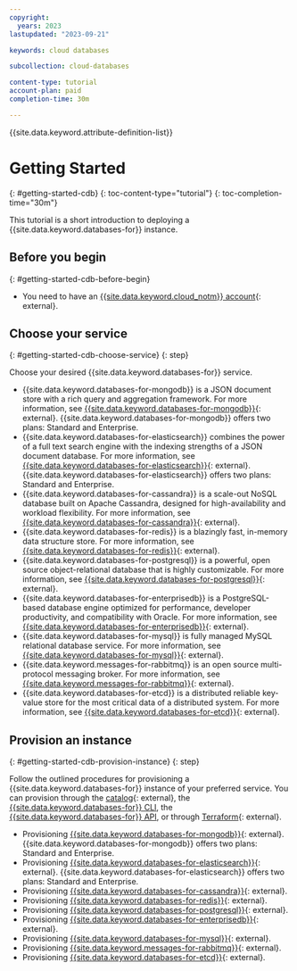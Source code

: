 ```yaml
---
copyright:
  years: 2023
lastupdated: "2023-09-21"

keywords: cloud databases

subcollection: cloud-databases

content-type: tutorial
account-plan: paid
completion-time: 30m

---
```


{{site.data.keyword.attribute-definition-list}}

# Getting Started
{: #getting-started-cdb}
{: toc-content-type="tutorial"}
{: toc-completion-time="30m"}

This tutorial is a short introduction to deploying a {{site.data.keyword.databases-for}} instance.

## Before you begin
{: #getting-started-cdb-before-begin}

- You need to have an [{{site.data.keyword.cloud_notm}} account](https://cloud.ibm.com/registration){: external}.

## Choose your service
{: #getting-started-cdb-choose-service}
{: step}

Choose your desired {{site.data.keyword.databases-for}} service.

- {{site.data.keyword.databases-for-mongodb}} is a JSON document store with a rich query and aggregation framework. For more information, see [{{site.data.keyword.databases-for-mongodb}}](/docs/databases-for-mongodb){: external}. {{site.data.keyword.databases-for-mongodb}} offers two plans: Standard and Enterprise.
- {{site.data.keyword.databases-for-elasticsearch}} combines the power of a full text search engine with the indexing strengths of a JSON document database. For more information, see [{{site.data.keyword.databases-for-elasticsearch}}](/docs/databases-for-elasticsearch){: external}. {{site.data.keyword.databases-for-elasticsearch}} offers two plans: Standard and Enterprise.
- {{site.data.keyword.databases-for-cassandra}} is a scale-out NoSQL database built on Apache Cassandra, designed for high-availability and workload flexibility. For more information, see [{{site.data.keyword.databases-for-cassandra}}](/docs/databases-for-cassandra){: external}.
- {{site.data.keyword.databases-for-redis}} is a blazingly fast, in-memory data structure store. For more information, see [{{site.data.keyword.databases-for-redis}}](/docs/databases-for-redis){: external}.
- {{site.data.keyword.databases-for-postgresql}} is a powerful, open source object-relational database that is highly customizable. For more information, see [{{site.data.keyword.databases-for-postgresql}}](/docs/databases-for-postgresql){: external}.
- {{site.data.keyword.databases-for-enterprisedb}} is a PostgreSQL-based database engine optimized for performance, developer productivity, and compatibility with Oracle. For more information, see [{{site.data.keyword.databases-for-enterprisedb}}](/docs/databases-for-enterprisedb){: external}.
- {{site.data.keyword.databases-for-mysql}} is fully managed MySQL relational database service. For more information, see [{{site.data.keyword.databases-for-mysql}}](/docs/databases-for-mysql){: external}.
- {{site.data.keyword.messages-for-rabbitmq}} is an open source multi-protocol messaging broker. For more information, see [{{site.data.keyword.messages-for-rabbitmq}}](/docs/messages-for-rabbitmq){: external}.
- {{site.data.keyword.databases-for-etcd}} is a distributed reliable key-value store for the most critical data of a distributed system. For more information, see [{{site.data.keyword.databases-for-etcd}}](/docs/databases-for-etcd){: external}.

## Provision an instance
{: #getting-started-cdb-provision-instance}
{: step}

Follow the outlined procedures for provisioning a {{site.data.keyword.databases-for}} instance of your preferred service. You can provision through the [catalog](https://cloud.ibm.com/catalog/services/databases-for-mongodb){: external}, the [{{site.data.keyword.databases-for}} CLI](/docs/databases-cli-plugin?topic=databases-cli-plugin-cdb-reference), the [{{site.data.keyword.databases-for}} API](https://cloud.ibm.com/apidocs/cloud-databases-api/cloud-databases-api-v5#introduction), or through [Terraform](https://registry.terraform.io/providers/IBM-Cloud/ibm/latest/docs/resources/database){: external}.

- Provisioning [{{site.data.keyword.databases-for-mongodb}}](/docs/databases-for-mongodb?topic=databases-for-mongodb-provisioning){: external}. {{site.data.keyword.databases-for-mongodb}} offers two plans: Standard and Enterprise.
- Provisioning [{{site.data.keyword.databases-for-elasticsearch}}](/docs/databases-for-elasticsearch?topic=databases-for-elasticsearch-provisioning-new){: external}. {{site.data.keyword.databases-for-elasticsearch}} offers two plans: Standard and Enterprise.
- Provisioning [{{site.data.keyword.databases-for-cassandra}}](/docs/databases-for-cassandra?topic=databases-for-cassandra-provisioning){: external}.
- Provisioning [{{site.data.keyword.databases-for-redis}}](/docs/databases-for-redis?topic=databases-for-redis-provisioning){: external}.
- Provisioning [{{site.data.keyword.databases-for-postgresql}}](/docs/databases-for-postgresql?topic=databases-for-postgresql-provisioning){: external}.
- Provisioning [{{site.data.keyword.databases-for-enterprisedb}}](/docs/databases-for-enterprisedb?topic=databases-for-enterprisedb-provisioning){: external}.
- Provisioning [{{site.data.keyword.databases-for-mysql}}](/docs/databases-for-mysql?topic=databases-for-mysql-provisioning){: external}.
- Provisioning [{{site.data.keyword.messages-for-rabbitmq}}](/docs/messages-for-rabbitmq?topic=messages-for-rabbitmq-provisioning){: external}.
- Provisioning [{{site.data.keyword.databases-for-etcd}}](/docs/databases-for-etcd?topic=databases-for-etcd-provisioning){: external}.
